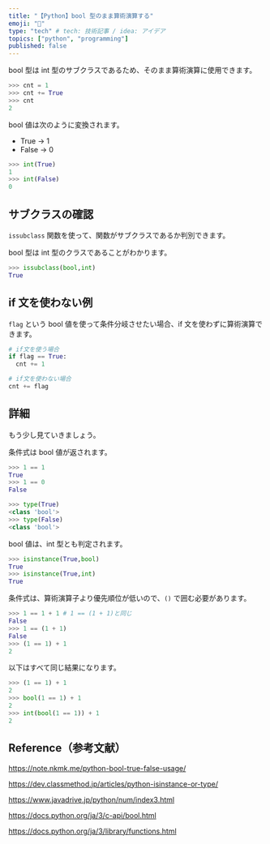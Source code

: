 ```yaml
---
title: "【Python】bool 型のまま算術演算する"
emoji: "🐍"
type: "tech" # tech: 技術記事 / idea: アイデア
topics: ["python", "programming"]
published: false
---
```


bool 型は int 型のサブクラスであるため、そのまま算術演算に使用できます。

```python
>>> cnt = 1
>>> cnt += True
>>> cnt
2
```

bool 値は次のように変換されます。

- True -> 1
- False -> 0

```python
>>> int(True)
1
>>> int(False)
0
```

## サブクラスの確認

`issubclass` 関数を使って、関数がサブクラスであるか判別できます。

bool 型は int 型のクラスであることがわかります。

```python
>>> issubclass(bool,int)
True
```

## if 文を使わない例

`flag` という bool 値を使って条件分岐させたい場合、if 文を使わずに算術演算できます。

```python
# if文を使う場合
if flag == True:
  cnt += 1

# if文を使わない場合
cnt += flag
```

## 詳細

もう少し見ていきましょう。

条件式は bool 値が返されます。

```python
>>> 1 == 1
True
>>> 1 == 0
False

>>> type(True)
<class 'bool'>
>>> type(False)
<class 'bool'>
```

bool 値は、int 型とも判定されます。

```python
>>> isinstance(True,bool)
True
>>> isinstance(True,int)
True
```

条件式は、算術演算子より優先順位が低いので、`()` で囲む必要があります。

```python
>>> 1 == 1 + 1 # 1 == (1 + 1)と同じ
False
>>> 1 == (1 + 1)
False
>>> (1 == 1) + 1
2
```

以下はすべて同じ結果になります。

```python
>>> (1 == 1) + 1
2
>>> bool(1 == 1) + 1
2
>>> int(bool(1 == 1)) + 1
2
```

## Reference（参考文献）

https://note.nkmk.me/python-bool-true-false-usage/

https://dev.classmethod.jp/articles/python-isinstance-or-type/

https://www.javadrive.jp/python/num/index3.html

https://docs.python.org/ja/3/c-api/bool.html

https://docs.python.org/ja/3/library/functions.html
